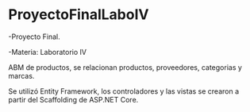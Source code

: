 # ProyectoFinalLaboIV

-Proyecto Final. 

-Materia: Laboratorio IV

ABM de productos, se relacionan productos, proveedores, categorias y marcas.

Se utilizó Entity Framework, los controladores y las vistas se crearon a partir del Scaffolding de ASP.NET Core.
